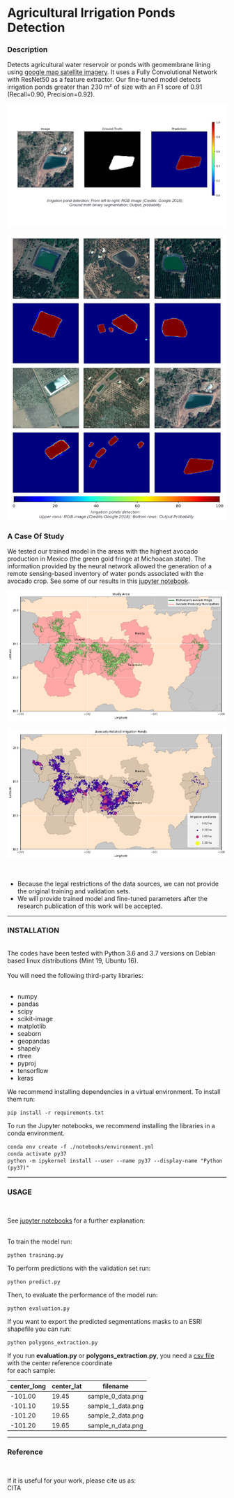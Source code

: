 # Agricultural Irrigation Ponds Detection

### Description

Detects agricultural water reservoir or ponds with geomembrane lining using [google map satellite imagery](https://developers.google.com/maps/documentation/maps-static/intro). 
It uses a Fully Convolutional Network with ResNet50 as a feature extractor. Our fine-tuned model detects 
irrigation ponds greater than 230 m² of size with an F1 score of 0.91 (Recall=0.90, Precision=0.92).

![f1](https://github.com/JoseSoto9305/Agricultural-Irrigation-Ponds-Detection/blob/master/Images/f1.png)

![f2](https://github.com/JoseSoto9305/Agricultural-Irrigation-Ponds-Detection/blob/master/Images/f2.png)


### A Case Of Study

We tested our trained model in the areas with the highest avocado production in Mexico (the green gold fringe at Michoacan 
state). The information provided by the neural network allowed the generation of a remote sensing-based inventory of water 
ponds associated with the avocado crop. See some of our results in this [jupyter notebook](https://github.com/JoseSoto9305/Agricultural-Irrigation-ponds-Detection/blob/master/notebooks/Avocado_Related_Irrigation_Ponds.ipynb).

![f3](https://github.com/JoseSoto9305/Agricultural-Irrigation-Ponds-Detection/blob/master/Images/f3.png)

![f4](https://github.com/JoseSoto9305/Agricultural-Irrigation-Ponds-Detection/blob/master/Images/f4.png)

<br> 

* Because the legal restrictions of the data sources, we can not provide the original training and validation sets.
* We will provide trained model and fine-tuned parameters after the research publication of this work will be accepted.

---

### INSTALLATION

<br> 
The codes have been tested with Python 3.6 and 3.7 versions on Debian based linux distributions (Mint 19, Ubuntu 16).<br>
<br> 
You will need the following third-party libraries:<br>

<br>

* numpy
* pandas
* scipy
* scikit-image
* matplotlib
* seaborn
* geopandas
* shapely
* rtree
* pyproj
* tensorflow
* keras

We recommend installing dependencies in a virtual environment. To install them run:<br>
```
pip install -r requirements.txt
```

To run the Jupyter notebooks, we recommend installing the libraries in a conda environment.<br>
```
conda env create -f ./notebooks/environment.yml
conda activate py37
python -m ipykernel install --user --name py37 --display-name "Python (py37)"
```

---

### USAGE

<br> 

See [jupyter notebooks](https://github.com/JoseSoto9305/Agricultural-Irrigation-Ponds-Detection/tree/master/notebooks) for a further explanation:<br>
<br>

To train the model run:<br>
```
python training.py
```

To perform predictions with the validation set run:<br>
```
python predict.py
```

Then, to evaluate the performance of the model run:<br>
```
python evaluation.py
```

If you want to export the predicted segmentations masks to an ESRI shapefile you can run:<br>
```
python polygons_extraction.py
```

If you run **evaluation.py** or **polygons_extraction.py**, you need a [csv file](https://github.com/JoseSoto9305/Agricultural-Irrigation-Ponds-Detection/tree/master/Data/Images/Validation_Images) with the center reference coordinate <br>
for each sample:<br>

center_long | center_lat | filename 
----------- | ---------- | ---------
-101.00 | 19.45 | sample_0_data.png
-101.10 | 19.55 | sample_1_data.png
-101.20 | 19.65 | sample_2_data.png
-101.20 | 19.65 | sample_n_data.png


---

### Reference

<br> 

If it is useful for your work, please cite us as:<br>
    CITA
